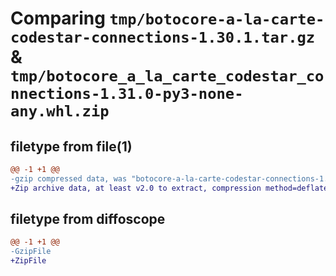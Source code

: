 # Comparing `tmp/botocore-a-la-carte-codestar-connections-1.30.1.tar.gz` & `tmp/botocore_a_la_carte_codestar_connections-1.31.0-py3-none-any.whl.zip`

## filetype from file(1)

```diff
@@ -1 +1 @@
-gzip compressed data, was "botocore-a-la-carte-codestar-connections-1.30.1.tar", last modified: Thu Jul  6 01:44:52 2023, max compression
+Zip archive data, at least v2.0 to extract, compression method=deflate
```

## filetype from diffoscope

```diff
@@ -1 +1 @@
-GzipFile
+ZipFile
```

